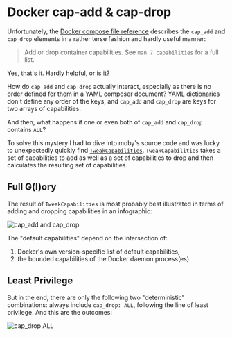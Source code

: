 # Docker cap-add & cap-drop

Unfortunately, the [Docker compose file
reference](https://docs.docker.com/compose/compose-file/compose-file-v2/#cap_add-cap_drop)
describes the `cap_add` and `cap_drop` elements in a rather terse fashion and
hardly useful manner:

> Add or drop container capabilities. See `man 7 capabilities` for a full list.

Yes, that's it. Hardly helpful, or is it?

How do `cap_add` and `cap_drop` actually interact, especially as there is no
order defined for them in a YAML composer document? YAML dictionaries don't
define any order of the keys, and `cap_add` and `cap_drop` are keys for two
arrays of capabilities.

And then, what happens if one or even both of `cap_add` and `cap_drop` contains
`ALL`?

To solve this mystery I had to dive into moby's source code and was lucky to
unexpectedly quickly find
[`TweakCapabilities`](https://github.com/moby/moby/blob/master/oci/caps/utils.go#L120).
`TweakCapabilities` takes a set of capabilities to add as well as a set of
capabilities to drop and then calculates the resulting set of capabilities.

## Full G(l)ory

The result of `TweakCapabilities` is most probably best illustrated in terms of
adding and dropping capabilities in an infographic:

![cap_add and cap_drop](/_images/docker-cap-add-cap-drop.svg)

The "default capabilities" depend on the intersection of:

1. Docker's own version-specific list of default capabilities,
2. the bounded capabilities of the Docker daemon process(es).

## Least Privilege

But in the end, there are only the following two "deterministic" combinations:
always include `cap_drop: ALL`, following the line of least privilege. And this
are the outcomes:

![cap_drop ALL](/_images/docker-cap-drop-all.svg)
